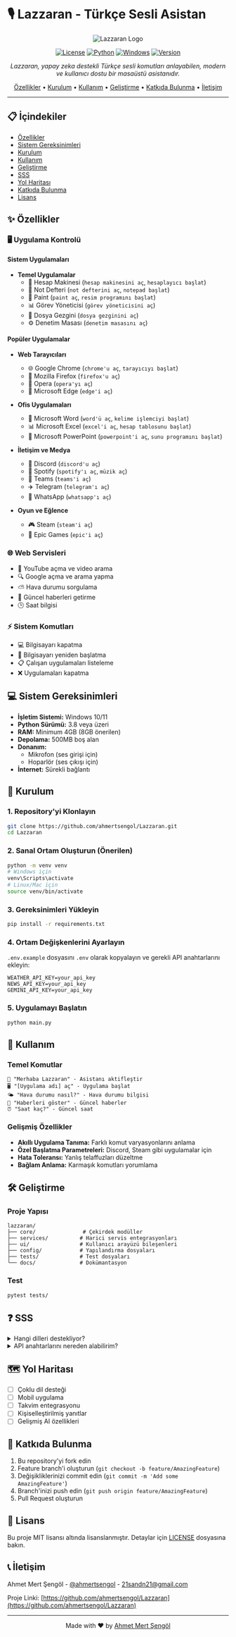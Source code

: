 # 🎙️ Lazzaran - Türkçe Sesli Asistan

<div align="center">

![Lazzaran Logo](assets/Logo.jpg)

[![License](https://img.shields.io/badge/license-MIT-blue.svg)](LICENSE)
[![Python](https://img.shields.io/badge/python-v3.8+-blue.svg)](https://www.python.org/)
[![Windows](https://img.shields.io/badge/platform-Windows%2010%2F11-lightgrey.svg)](https://www.microsoft.com/windows)
[![Version](https://img.shields.io/badge/version-1.1.0-green.svg)](https://github.com/ahmertsengol/Lazzaran/releases)

*Lazzaran, yapay zeka destekli Türkçe sesli komutları anlayabilen, modern ve kullanıcı dostu bir masaüstü asistanıdır.*

[Özellikler](#özellikler) • [Kurulum](#kurulum) • [Kullanım](#kullanım) • [Geliştirme](#geliştirme) • [Katkıda Bulunma](#katkıda-bulunma) • [İletişim](#i̇letişim)

</div>

---

## 📋 İçindekiler
- [Özellikler](#özellikler)
- [Sistem Gereksinimleri](#sistem-gereksinimleri)
- [Kurulum](#kurulum)
- [Kullanım](#kullanım)
- [Geliştirme](#geliştirme)
- [SSS](#sss)
- [Yol Haritası](#yol-haritası)
- [Katkıda Bulunma](#katkıda-bulunma)
- [Lisans](#lisans)

## ✨ Özellikler

### 🖥️ Uygulama Kontrolü
#### Sistem Uygulamaları
- **Temel Uygulamalar**
  - 🧮 Hesap Makinesi (`hesap makinesini aç`, `hesaplayıcı başlat`)
  - 📝 Not Defteri (`not defterini aç`, `notepad başlat`)
  - 🎨 Paint (`paint aç`, `resim programını başlat`)
  - 📊 Görev Yöneticisi (`görev yöneticisini aç`)
  - 📂 Dosya Gezgini (`dosya gezginini aç`)
  - ⚙️ Denetim Masası (`denetim masasını aç`)

#### Popüler Uygulamalar
- **Web Tarayıcıları**
  - 🌐 Google Chrome (`chrome'u aç`, `tarayıcıyı başlat`)
  - 🦊 Mozilla Firefox (`firefox'u aç`)
  - 🔴 Opera (`opera'yı aç`)
  - 💠 Microsoft Edge (`edge'i aç`)

- **Ofis Uygulamaları**
  - 📘 Microsoft Word (`word'ü aç`, `kelime işlemciyi başlat`)
  - 📊 Microsoft Excel (`excel'i aç`, `hesap tablosunu başlat`)
  - 📑 Microsoft PowerPoint (`powerpoint'i aç`, `sunu programını başlat`)

- **İletişim ve Medya**
  - 💬 Discord (`discord'u aç`)
  - 🎵 Spotify (`spotify'ı aç`, `müzik aç`)
  - 👥 Teams (`teams'i aç`)
  - ✈️ Telegram (`telegram'ı aç`)
  - 📱 WhatsApp (`whatsapp'ı aç`)

- **Oyun ve Eğlence**
  - 🎮 Steam (`steam'i aç`)
  - 🎯 Epic Games (`epic'i aç`)

### 🌐 Web Servisleri
- 🎥 YouTube açma ve video arama
- 🔍 Google açma ve arama yapma
- ⛅ Hava durumu sorgulama
- 📰 Güncel haberleri getirme
- 🕒 Saat bilgisi

### ⚡ Sistem Komutları
- 💻 Bilgisayarı kapatma
- 🔄 Bilgisayarı yeniden başlatma
- 📋 Çalışan uygulamaları listeleme
- ❌ Uygulamaları kapatma

## 💻 Sistem Gereksinimleri

- **İşletim Sistemi:** Windows 10/11
- **Python Sürümü:** 3.8 veya üzeri
- **RAM:** Minimum 4GB (8GB önerilen)
- **Depolama:** 500MB boş alan
- **Donanım:** 
  - Mikrofon (ses girişi için)
  - Hoparlör (ses çıkışı için)
- **İnternet:** Sürekli bağlantı

## 🚀 Kurulum

### 1. Repository'yi Klonlayın
```bash
git clone https://github.com/ahmertsengol/Lazzaran.git
cd Lazzaran
```

### 2. Sanal Ortam Oluşturun (Önerilen)
```bash
python -m venv venv
# Windows için
venv\Scripts\activate
# Linux/Mac için
source venv/bin/activate
```

### 3. Gereksinimleri Yükleyin
```bash
pip install -r requirements.txt
```

### 4. Ortam Değişkenlerini Ayarlayın
`.env.example` dosyasını `.env` olarak kopyalayın ve gerekli API anahtarlarını ekleyin:
```env
WEATHER_API_KEY=your_api_key
NEWS_API_KEY=your_api_key
GEMINI_API_KEY=your_api_key
```

### 5. Uygulamayı Başlatın
```bash
python main.py
```

## 📖 Kullanım

### Temel Komutlar
```plaintext
👋 "Merhaba Lazzaran" - Asistanı aktifleştir
🖥️ "[Uygulama adı] aç" - Uygulama başlat
🌤️ "Hava durumu nasıl?" - Hava durumu bilgisi
📰 "Haberleri göster" - Güncel haberler
⏰ "Saat kaç?" - Güncel saat
```

### Gelişmiş Özellikler
- **Akıllı Uygulama Tanıma:** Farklı komut varyasyonlarını anlama
- **Özel Başlatma Parametreleri:** Discord, Steam gibi uygulamalar için
- **Hata Toleransı:** Yanlış telaffuzları düzeltme
- **Bağlam Anlama:** Karmaşık komutları yorumlama

## 🛠️ Geliştirme

### Proje Yapısı
```
lazzaran/
├── core/               # Çekirdek modüller
├── services/          # Harici servis entegrasyonları
├── ui/                # Kullanıcı arayüzü bileşenleri
├── config/            # Yapılandırma dosyaları
├── tests/             # Test dosyaları
└── docs/              # Dokümantasyon
```

### Test
```bash
pytest tests/
```

## ❓ SSS

<details>
<summary>Hangi dilleri destekliyor?</summary>
Şu an sadece Türkçe desteklenmektedir. Diğer diller için geliştirme devam etmektedir.
</details>

<details>
<summary>API anahtarlarını nereden alabilirim?</summary>
Gerekli API anahtarları için dokümantasyonun API Anahtarları bölümüne bakın.
</details>

## 🗺️ Yol Haritası

- [ ] Çoklu dil desteği
- [ ] Mobil uygulama
- [ ] Takvim entegrasyonu
- [ ] Kişiselleştirilmiş yanıtlar
- [ ] Gelişmiş AI özellikleri

## 🤝 Katkıda Bulunma

1. Bu repository'yi fork edin
2. Feature branch'i oluşturun (`git checkout -b feature/AmazingFeature`)
3. Değişikliklerinizi commit edin (`git commit -m 'Add some AmazingFeature'`)
4. Branch'inizi push edin (`git push origin feature/AmazingFeature`)
5. Pull Request oluşturun

## 📄 Lisans

Bu proje MIT lisansı altında lisanslanmıştır. Detaylar için [LICENSE](LICENSE) dosyasına bakın.

## 📞 İletişim

Ahmet Mert Şengöl - [@ahmertsengol](https://twitter.com/ahmertsengol) - 21sandn21@gmail.com

Proje Linki: [https://github.com/ahmertsengol/Lazzaran](https://github.com/ahmertsengol/Lazzaran)

---

<div align="center">
Made with ❤️ by <a href="https://github.com/ahmertsengol">Ahmet Mert Şengöl</a>
</div>

